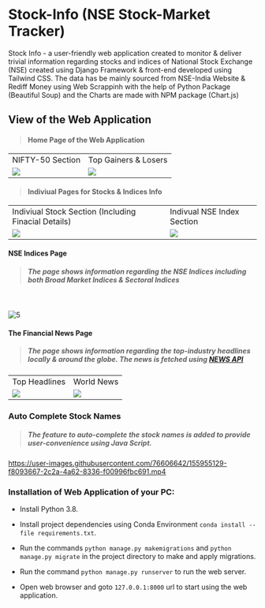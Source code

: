 # Stock-Info (NSE Stock-Market Tracker)
Stock Info - a user-friendly web application created to monitor &amp; deliver trivial information regarding stocks and indices of National Stock Exchange (NSE) created using Django Framework & front-end developed using Tailwind CSS.
The data has be mainly sourced from NSE-India Website & Rediff Money using Web Scrappinh with the help of Python Package (Beautiful Soup) and the Charts are made with NPM package (Chart.js)

## **View of the Web Application**
>#### **Home Page of the Web Application**
<table>
  <tr>
    <td>NIFTY-50 Section</td>
    <td>Top Gainers & Losers</td>
  </tr>
  <tr>
    <td valign="middle"><img src="https://user-images.githubusercontent.com/76606642/155951108-e99517b1-5e00-40b0-bc66-f2be60f40e44.jpg"></td>
    <td valign="middle"><img src="https://user-images.githubusercontent.com/76606642/155951127-a43a762b-f979-4000-b88b-e32ff322b19e.jpg"></td>
  </tr>
</table>


>#### **Indiviual Pages for Stocks & Indices Info**
<table>
  <tr>
    <td>Indiviual Stock Section (Including Finacial Details)</td>
    <td>Indivual NSE Index Section</td>
  </tr>
  <tr>
    <td valign="middle"><img src="https://user-images.githubusercontent.com/76606642/155952259-1b265fa5-c85e-45a0-8c90-74c0ee94eb62.jpg"></td>
    <td valign="middle"><img src="https://user-images.githubusercontent.com/76606642/155952277-a727baa1-72c2-47ae-bd7f-c744572a43e0.jpg"></td>
  </tr>
 </table>


#### **NSE Indices Page**

>##### The page shows information regarding the NSE Indices including both Broad Market Indices & Sectoral Indices
<br>


![5](https://user-images.githubusercontent.com/76606642/155952696-be842a46-6164-49d4-9f16-c50c2ab0b5ab.jpg)


#### **The Financial News Page**

>##### The page shows information regarding the top-industry headlines locally & around the globe. The news is fetched using [NEWS API](https://newsapi.org/)

<table>
  <tr>
    <td>Top Headlines</td>
    <td>World News</td>
  </tr>
  <tr>
    <td valign="middle"><img src="https://user-images.githubusercontent.com/76606642/155954120-458cd453-7d23-428f-b04f-cda790a98ede.jpg"></td>
    <td valign="middle"><img src="https://user-images.githubusercontent.com/76606642/155954213-a4210e78-2418-4ee8-907d-24ad2702feff.png"></td>
  </tr>
 </table>
 
### **Auto Complete Stock Names**

>##### The feature to auto-complete the stock names is added to provide user-convenience using Java Script.


https://user-images.githubusercontent.com/76606642/155955129-f8093667-2c2a-4a62-8336-f00996fbc691.mp4





### Installation of Web Application of your PC:



- Install Python 3.8. 



- Install project dependencies using Conda Environment `conda install --file requirements.txt`.



- Run the commands `python manage.py makemigrations` and `python manage.py migrate` in the project directory to make and apply migrations.



- Run the command `python manage.py runserver` to run the web server.



- Open web browser and goto `127.0.0.1:8000` url to start using the web application.
